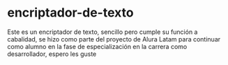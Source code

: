 # encriptador-de-texto
Este es un encriptador de texto, sencillo pero cumple su función a cabalidad, se hizo como parte del proyecto de Alura Latam para continuar como alumno en la fase de especialización en la carrera como desarrollador, espero les guste
